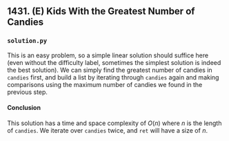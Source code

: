 ## 1431. (E) Kids With the Greatest Number of Candies

### `solution.py`
This is an easy problem, so a simple linear solution should suffice here (even without the difficulty label, sometimes the simplest solution is indeed the best solution). We can simply find the greatest number of candies in `candies` first, and build a list by iterating through `candies` again and making comparisons using the maximum number of candies we found in the previous step.  

#### Conclusion
This solution has a time and space complexity of $O(n)$ where $n$ is the length of `candies`. We iterate over `candies` twice, and `ret` will have a size of $n$.  
  

